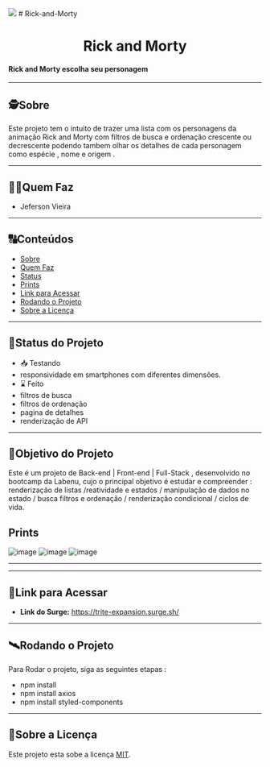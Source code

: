   <img src="https://cdn.discordapp.com/attachments/1014678461979303976/1024045064357433468/morty-last.png" />
# Rick-and-Morty



<h1 align="center">
     Rick and Morty
</h1>

<h4 align="left">
    Rick and Morty escolha seu personagem 
</h4>

---

##  🕵Sobre

Este projeto tem o intuito de trazer uma lista com os personagens da animação Rick and Morty com filtros de busca e ordenação crescente ou decrescente podendo tambem olhar os detalhes de cada personagem como espécie , nome e origem .

---

##  👩🏾Quem Faz 

- Jeferson Vieira

---
##  🔠Conteúdos

<!--ts-->
   * [Sobre](#sobre)
   * [Quem Faz](#-quem-faz)
   * [Status](#status)
   * [Prints](#Prints-do-projeto)
   * [Link para Acessar](#link-para-acessar)
   * [Rodando o Projeto](#rodando-o-projeto)
   * [Sobre a Licença](#sobre-a-licença)
<!--te-->


---
##  🧭Status do Projeto

 - 📥 Testando 
 - responsividade em smartphones com diferentes dimensões.
 - ⌛ Feito
 - filtros de busca 
 - filtros de ordenação 
 - pagina de detalhes 
 - renderização de API
---

##  🎯Objetivo do Projeto

Este é um projeto de Back-end | Front-end | Full-Stack , desenvolvido no bootcamp da Labenu, cujo o principal objetivo é estudar e compreender :
renderização de listas /reatividade e estados / manipulação de dados no estado / busca filtros e ordenação / renderização condicional / ciclos de vida.

## Prints

![image](https://user-images.githubusercontent.com/102556690/192333407-3892379c-b660-4611-931a-99b7bfb9879b.png)
![image](https://user-images.githubusercontent.com/102556690/192333619-33507e20-9711-4b45-ab4c-4b5853402f66.png)
![image](https://user-images.githubusercontent.com/102556690/192333706-3c4eac25-cbe0-44df-9247-e01a76a6149e.png)






---



---

## 🔗Link para Acessar

- **Link do Surge:** https://trite-expansion.surge.sh/

---


## 🛰Rodando o Projeto

Para Rodar o projeto, siga as seguintes etapas :
- npm install
- npm install axios 
- npm install styled-components

---

## 📝Sobre a Licença

Este projeto esta sobe a licença [MIT](./LICENSE).
